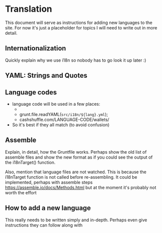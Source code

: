 # Translation

This document will serve as instructions for adding new languages to the site. For now it's just a placeholder for topics I will need to write out in more detail.

## Internationalization
Quickly explain why we use i18n so nobody has to go look it up later :)

## YAML: Strings and Quotes

## Language codes
- language code will be used in a few places:
  - <html lang="{{ i18n.lang.code }}" prefix="og: http://ogp.me/ns#">
  - grunt.file.readYAML(`src/i18n/${lang}.yml`);
  - cashshuffle.com/LANGUAGE-CODE/wallets/
- So it's best if they all match (to avoid confusion)


## Assemble
Explain, in detail, how the Gruntfile works. Perhaps show the old list of assemble files and show the new format as if you could see the output of the i18nTarget() function.

Also, mention that language files are not watched. This is because the i18nTarget function is not called before re-assembling. It could be implemented, perhaps with assemble steps https://assemble.io/docs/Methods.html but at the moment it's probably not worth the effort

## How to add a new language
This really needs to be written simply and in-depth. Perhaps even give instructions they can follow along with

